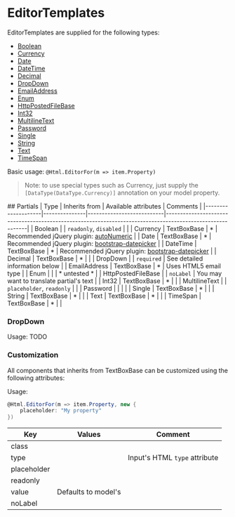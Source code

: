 # EditorTemplates
EditorTemplates are supplied for the following types:

 - [Boolean](../content/Modules/Shared/Views/Partial/EditorTemplates/Boolean.cshtml.pp)
 - [Currency](../content/Modules/Shared/Views/Partial/EditorTemplates/Currency.cshtml.pp)
 - [Date](../content/Modules/Shared/Views/Partial/EditorTemplates/Date.cshtml.pp)
 - [DateTime](../content/Modules/Shared/Views/Partial/EditorTemplates/DateTime.cshtml.pp)
 - [Decimal](../content/Modules/Shared/Views/Partial/EditorTemplates/Decimal.cshtml.pp)
 - [DropDown](../content/Modules/Shared/Views/Partial/EditorTemplates/DropDown.cshtml.pp)
 - [EmailAddress](../content/Modules/Shared/Views/Partial/EditorTemplates/EmailAddress.cshtml.pp)
 - [Enum](../content/Modules/Shared/Views/Partial/EditorTemplates/Enum.cshtml.pp)
 - [HttpPostedFileBase](../content/Modules/Shared/Views/Partial/EditorTemplates/HttpPostedFileBase.cshtml.pp)
 - [Int32](../content/Modules/Shared/Views/Partial/EditorTemplates/Int32.cshtml.pp)
 - [MultilineText](../content/Modules/Shared/Views/Partial/EditorTemplates/MultilineText.cshtml.pp)
 - [Password](../content/Modules/Shared/Views/Partial/EditorTemplates/Password.cshtml.pp)
 - [Single](../content/Modules/Shared/Views/Partial/EditorTemplates/Single.cshtml.pp)
 - [String](../content/Modules/Shared/Views/Partial/EditorTemplates/String.cshtml.pp)
 - [Text](../content/Modules/Shared/Views/Partial/EditorTemplates/Text.cshtml.pp)
 - [TimeSpan](../content/Modules/Shared/Views/Partial/EditorTemplates/TimeSpan.cshtml.pp)

Basic usage: `@Html.EditorFor(m => item.Property)`

> Note: to use special types such as Currency, just supply the `[DataType(DataType.Currency)]` annotation
 on your model property.

## Partials
| Type               | Inherits from | Available attributes      | Comments                                                                                                  |
|--------------------|---------------|---------------------------|-----------------------------------------------------------------------------------------------------------|
| Boolean            |               | `readonly`, `disabled`    |                                                                                                           |
| Currency           | TextBoxBase   | *                         | Recommended jQuery plugin: [autoNumeric](https://github.com/BobKnothe/autoNumeric)                        |
| Date               | TextBoxBase   | *                         | Recommended jQuery plugin: [bootstrap-datepicker](https://bootstrap-datepicker.readthedocs.io/en/latest/) |
| DateTime           | TextBoxBase   | *                         | Recommended jQuery plugin: [bootstrap-datepicker](https://bootstrap-datepicker.readthedocs.io/en/latest/) |
| Decimal            | TextBoxBase   | *                         |                                                                                                           |
| DropDown           |               | `required`                | See detailed information below                                                                            |
| EmailAddress       | TextBoxBase   | *                         | Uses HTML5 email type                                                                                     |
| Enum               |               |                           | * untested *                                                                                              |
| HttpPostedFileBase |               | `noLabel`                 | You may want to translate partial's text                                                                  |
| Int32              | TextBoxBase   | *                         |                                                                                                           |
| MultilineText      |               | `placeholder`, `readonly` |                                                                                                           |
| Password           |               |                           |                                                                                                           |
| Single             | TextBoxBase   | *                         |                                                                                                           |
| String             | TextBoxBase   | *                         |                                                                                                           |
| Text               | TextBoxBase   | *                         |                                                                                                           |
| TimeSpan           | TextBoxBase   | *                         |                                                                                                           |

### DropDown
Usage: TODO

### Customization
All components that inherits from TextBoxBase can be customized using the following attributes:

Usage:

```c#
@Html.EditorFor(m => item.Property, new {
    placeholder: "My property"
})
```

| Key         | Values              | Comment                       |
|-------------|---------------------|-------------------------------|
| class       |                     |                               |
| type        |                     | Input's HTML `type` attribute |
| placeholder |                     |                               |
| readonly    |                     |                               |
| value       | Defaults to model's |                               |
| noLabel     |                     |                               |
